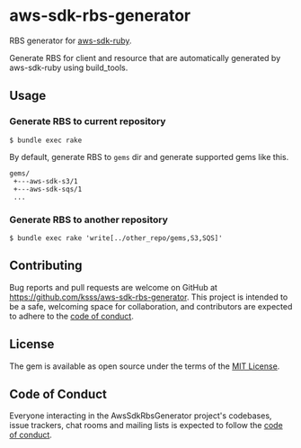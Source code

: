 # aws-sdk-rbs-generator

RBS generator for [aws-sdk-ruby](https://github.com/aws/aws-sdk-ruby).

Generate RBS for client and resource that are automatically generated by aws-sdk-ruby using build_tools.

## Usage

### Generate RBS to current repository

```
$ bundle exec rake
```

By default, generate RBS to `gems` dir and generate supported gems like this.

```
gems/
 +---aws-sdk-s3/1
 +---aws-sdk-sqs/1
 ...
```

### Generate RBS to another repository

```
$ bundle exec rake 'write[../other_repo/gems,S3,SQS]'
```

## Contributing

Bug reports and pull requests are welcome on GitHub at https://github.com/ksss/aws-sdk-rbs-generator. This project is intended to be a safe, welcoming space for collaboration, and contributors are expected to adhere to the [code of conduct](https://github.com/ksss/aws-sdk-rbs-generator/blob/master/CODE_OF_CONDUCT.md).

## License

The gem is available as open source under the terms of the [MIT License](https://opensource.org/licenses/MIT).

## Code of Conduct

Everyone interacting in the AwsSdkRbsGenerator project's codebases, issue trackers, chat rooms and mailing lists is expected to follow the [code of conduct](https://github.com/ksss/aws-sdk-rbs-generator/blob/master/CODE_OF_CONDUCT.md).
